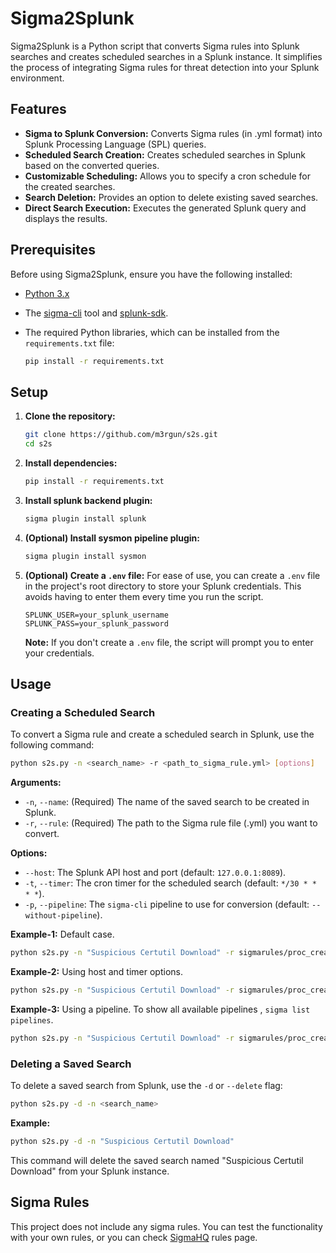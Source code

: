
# Sigma2Splunk

Sigma2Splunk is a Python script that converts Sigma rules into Splunk searches and creates scheduled searches in a Splunk instance. It simplifies the process of integrating Sigma rules for threat detection into your Splunk environment.

## Features

- **Sigma to Splunk Conversion:** Converts Sigma rules (in .yml format) into Splunk Processing Language (SPL) queries.
- **Scheduled Search Creation:** Creates scheduled searches in Splunk based on the converted queries.
- **Customizable Scheduling:** Allows you to specify a cron schedule for the created searches.
- **Search Deletion:** Provides an option to delete existing saved searches.
- **Direct Search Execution:** Executes the generated Splunk query and displays the results.

## Prerequisites

Before using Sigma2Splunk, ensure you have the following installed:

- [Python 3.x](https://www.python.org/downloads/)
- The [sigma-cli](https://github.com/SigmaHQ/sigma-cli) tool and [splunk-sdk](https://github.com/splunk/splunk-sdk-python).

- The required Python libraries, which can be installed from the `requirements.txt` file:
  ```bash
  pip install -r requirements.txt
  ```

## Setup

1. **Clone the repository:**
   ```bash
   git clone https://github.com/m3rgun/s2s.git
   cd s2s
   ```

2. **Install dependencies:**
   ```bash
   pip install -r requirements.txt
   ```

3. **Install splunk backend plugin:**
   ```bash
   sigma plugin install splunk
   ```

4. **(Optional) Install sysmon pipeline plugin:**
   ```bash
   sigma plugin install sysmon
   ```

5. **(Optional) Create a `.env` file:**
   For ease of use, you can create a `.env` file in the project's root directory to store your Splunk credentials. This avoids having to enter them every time you run the script.

   ```
   SPLUNK_USER=your_splunk_username
   SPLUNK_PASS=your_splunk_password
   ```

   **Note:** If you don't create a `.env` file, the script will prompt you to enter your credentials.

## Usage

### Creating a Scheduled Search

To convert a Sigma rule and create a scheduled search in Splunk, use the following command:

```bash
python s2s.py -n <search_name> -r <path_to_sigma_rule.yml> [options]
```

**Arguments:**

- `-n`, `--name`: (Required) The name of the saved search to be created in Splunk.
- `-r`, `--rule`: (Required) The path to the Sigma rule file (.yml) you want to convert.

**Options:**

- `--host`: The Splunk API host and port (default: `127.0.0.1:8089`).
- `-t`, `--timer`: The cron timer for the scheduled search (default: `*/30 * * * *`).
- `-p`, `--pipeline`: The `sigma-cli` pipeline to use for conversion (default: `--without-pipeline`).

**Example-1:** Default case.

```bash
python s2s.py -n "Suspicious Certutil Download" -r sigmarules/proc_creation_win_certutil_download.yml
```

**Example-2:** Using host and timer options.
```bash
python s2s.py -n "Suspicious Certutil Download" -r sigmarules/proc_creation_win_certutil_download.yml --host "192.168.1.100:8089" -t "*/5 * * * *"
``` 

**Example-3:** Using a pipeline. To show all available pipelines , `sigma list pipelines`.
```bash
python s2s.py -n "Suspicious Certutil Download" -r sigmarules/proc_creation_win_certutil_download.yml -p splunk_windows
```

### Deleting a Saved Search

To delete a saved search from Splunk, use the `-d` or `--delete` flag:

```bash
python s2s.py -d -n <search_name>
```




**Example:**

```bash
python s2s.py -d -n "Suspicious Certutil Download"
```

This command will delete the saved search named "Suspicious Certutil Download" from your Splunk instance.


## Sigma Rules

This project does not include any sigma rules. You can test the functionality with your own rules, or you can check [SigmaHQ](https://github.com/SigmaHQ/sigma/tree/master/rules) rules page.


